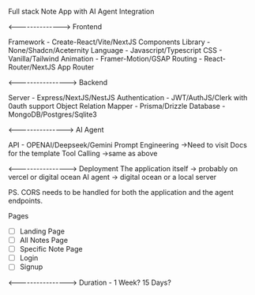 Full stack Note App with AI Agent Integration

<-------------->
Frontend

Framework - Create-React/Vite/NextJS
Components Library - None/Shadcn/Aceternity
Language - Javascript/Typescript
CSS - Vanilla/Tailwind
Animation - Framer-Motion/GSAP
Routing - React-Router/NextJS App Router

<---------------->
Backend

Server - Express/NextJS/NestJS
Authentication - JWT/AuthJS/Clerk with 0auth support
Object Relation Mapper - Prisma/Drizzle
Database - MongoDB/Postgres/Sqlite3

<--------------->
AI Agent

API - OPENAI/Deepseek/Gemini
Prompt Engineering ->Need to visit Docs for the template
Tool Calling ->same as above

<---------------->
Deployment
The application itself -> probably on vercel or digital ocean
AI agent -> digital ocean or a local server

PS. CORS needs to be handled for both the application and the agent endpoints.

Pages

- [ ] Landing Page
- [ ] All Notes Page
- [ ] Specific Note Page
- [ ] Login
- [ ] Signup

<---------------->
Duration - 1 Week? 15 Days?
